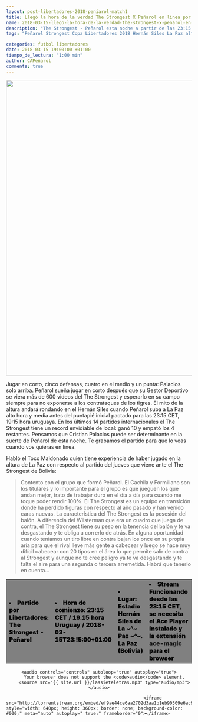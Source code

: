 ```yaml
---
layout: post-libertadores-2018-peniarol-match1
title: Llegó la hora de la verdad The Strongest X Peñarol en línea por la Libertadores
name: 2018-03-15-llego-la-hora-de-la-verdad-the-strongest-x-penarol-en-linea-por-la-libertadores
description: "The Strongest - Peñarol esta noche a partir de las 23:15 CET y el mito de la altura rondando en el Hernán Siles. Barrera les deseó lo mejor al plantel desde el aeropuerto, no pudo viajar y Leo Ramos sueña poblar la mitad de la cancha, jugar en corto y se la juega solo con Palacios de punta"
tags: "Peñarol Strongest Copa Libertadores 2018 Hernán Siles La Paz alto"

categories: futbol libertadores
date: 2018-03-15 19:00:00 +01:00
tiempo_de_lectura: "1:00 min"
author: CAPeñarol
comments: true
---
```


<img src="{{ site.url }}/images/wcopa.jpg" width="800px">


Jugar en corto, cinco defensas, cuatro en el medio y un punta: Palacios solo arriba. Peñarol sueña jugar en corto después que su Gestor Deportivo se viera más de 600 videos del The Strongest y esperarlo en su campo siempre para no exponerse a los contrataques de los tigres. El mito de la altura andará rondando en el Hernán Siles cuando Peñarol suba a La Paz alto hora y media antes del puntapié inicial pactado para las 23:15 CET, 19:15 hora uruguaya. En los últimos 14 partidos internacionales el The Strongest tiene un record envidiable de local: ganó 10 y empató los 4 restantes. Pensamos que Cristian Palacios puede ser determinante en la suerte de Peñarol de esta noche. Te grabamos el partido para que lo veas cuando vos quieras en línea.


Habló el Toco Maldonado quien tiene experiencia de haber jugado en la altura de La Paz con respecto al partido del jueves que viene ante el The Strongest de Bolivia:

<blockquote>
	<p>
		Contento con el grupo que formó Peñarol. El Cachila y Formiliano son los titulares y lo importante para el grupo es que jueguen los que andan mejor, trato de trabajar duro en el día a día para cuando me toque poder rendir 100%. El The Strongest es un equipo en transición donde ha perdido figuras con respecto al año pasado y han venido caras nuevas. La característica del The Strongest es la posesión del balón. A diferencia del Wilsterman que era un cuadro que juega de contra, el The Strongest tiene su peso en la tenencia del balón y te va desgastando y te obliga a correrlo de atrás. En alguna oportunidad cuando teníamos un tiro libre en contra bajan los once en su propia aria para que el rival lleve más gente a cabecear y luego se hace muy difícil cabecear con 20 tipos en el área lo que permite salir de contra al Strongest y aunque no te cree peligro ya te va desgastando y te falta el aire para una segunda o tercera arremetida. Habrá que tenerlo en cuenta...
	</p>
</blockquote>
<table class="table table-bordered table-striped table-responsive" style="background:grey;color:#000;font-weight:900;">
	<tbody>
		<tr>
			<ul>
				<td>
					<li>Partido por Libertadores: The Strongest - Peñarol</li>
				</td>
				<td>
					<li>Hora de comienzo: 23:15 CET / 19.15 hora Uruguay / 2018-03-15T23:!5:00+01:00</li>
				</td>
				<td>
					<li>Lugar: Estadio Hernán Siles de La ~^~ Paz ~^~. La Paz (Bolivia)</li>
				</td>
				<td>
					<li>Stream Funcionando desde las 23:15 CET, se necesita el Ace Player instalado y la extensión <a href="http://awe.acestream.me">ace-magic</a> para el browser</li>
				</td>
			</ul>
		</tr>
	</tbody>
</table>
<center>
    
	<audio controls="controls" autoloop="true" autoplay="true">
		Your browser does not support the <code>audio</code> element.
		<source src="{{ site.url }}/lassieteletras.mp3" type="audio/mp3">
	</audio>
</center>
					
														<iframe src="http://torrentstream.org/embed/ef9ae44ce6aa2702d3aa1b1eb90509e6ac983c1b" style="width: 640px; height: 360px; border: none; background-color: #000;" meta="auto" autoplay=" true;" frameborder="0"></iframe>
														
													